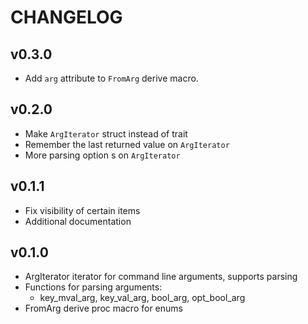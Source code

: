 # CHANGELOG

## v0.3.0
- Add `arg` attribute to `FromArg` derive macro.

## v0.2.0
- Make `ArgIterator` struct instead of trait
- Remember the last returned value on `ArgIterator`
- More parsing option s on `ArgIterator`

## v0.1.1
- Fix visibility of certain items
- Additional documentation

## v0.1.0
- ArgIterator iterator for command line arguments, supports parsing
- Functions for parsing arguments:
    - key_mval_arg, key_val_arg, bool_arg, opt_bool_arg
- FromArg derive proc macro for enums
